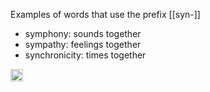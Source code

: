 
Examples of words that use the prefix [[syn-]]

- symphony: sounds together
- sympathy: feelings together
- synchronicity: times together

<img src='https://scrapbox.io/api/pages/nishio/en/icon' alt='en.icon' height="19.5"/>